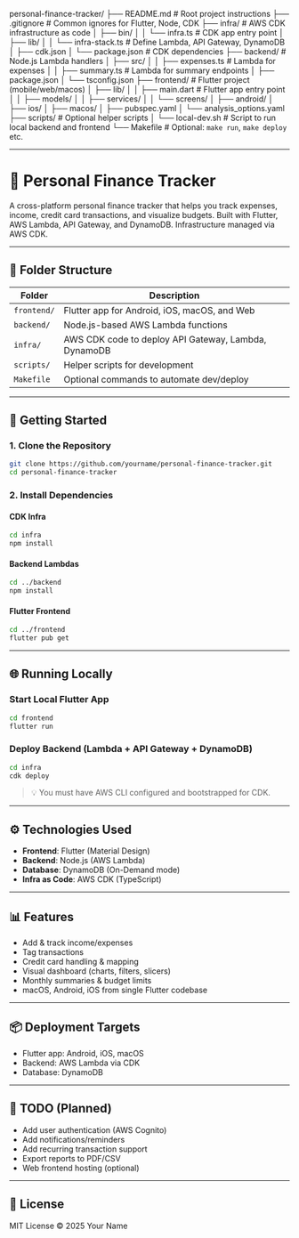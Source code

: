 personal-finance-tracker/
├── README.md                      # Root project instructions
├── .gitignore                    # Common ignores for Flutter, Node, CDK
├── infra/                        # AWS CDK infrastructure as code
│   ├── bin/
│   │   └── infra.ts              # CDK app entry point
│   ├── lib/
│   │   └── infra-stack.ts        # Define Lambda, API Gateway, DynamoDB
│   ├── cdk.json
│   └── package.json              # CDK dependencies
├── backend/                      # Node.js Lambda handlers
│   ├── src/
│   │   ├── expenses.ts           # Lambda for expenses
│   │   ├── summary.ts            # Lambda for summary endpoints
│   ├── package.json
│   └── tsconfig.json
├── frontend/                     # Flutter project (mobile/web/macos)
│   ├── lib/
│   │   ├── main.dart             # Flutter app entry point
│   │   ├── models/
│   │   ├── services/
│   │   └── screens/
│   ├── android/
│   ├── ios/
│   ├── macos/
│   ├── pubspec.yaml
│   └── analysis_options.yaml
├── scripts/                      # Optional helper scripts
│   └── local-dev.sh              # Script to run local backend and frontend
└── Makefile                      # Optional: `make run`, `make deploy` etc.

---

# 💸 Personal Finance Tracker

A cross-platform personal finance tracker that helps you track expenses, income, credit card transactions, and visualize budgets. Built with Flutter, AWS Lambda, API Gateway, and DynamoDB. Infrastructure managed via AWS CDK.

---

## 🧱 Folder Structure

| Folder      | Description |
|-------------|-------------|
| `frontend/` | Flutter app for Android, iOS, macOS, and Web |
| `backend/`  | Node.js-based AWS Lambda functions |
| `infra/`    | AWS CDK code to deploy API Gateway, Lambda, DynamoDB |
| `scripts/`  | Helper scripts for development |
| `Makefile`  | Optional commands to automate dev/deploy |

---

## 🚀 Getting Started

### 1. Clone the Repository
```bash
git clone https://github.com/yourname/personal-finance-tracker.git
cd personal-finance-tracker
```

### 2. Install Dependencies

#### CDK Infra
```bash
cd infra
npm install
```

#### Backend Lambdas
```bash
cd ../backend
npm install
```

#### Flutter Frontend
```bash
cd ../frontend
flutter pub get
```

---

## 🌐 Running Locally

### Start Local Flutter App
```bash
cd frontend
flutter run
```

### Deploy Backend (Lambda + API Gateway + DynamoDB)
```bash
cd infra
cdk deploy
```

> 💡 You must have AWS CLI configured and bootstrapped for CDK.

---

## ⚙️ Technologies Used

- **Frontend**: Flutter (Material Design)
- **Backend**: Node.js (AWS Lambda)
- **Database**: DynamoDB (On-Demand mode)
- **Infra as Code**: AWS CDK (TypeScript)

---

## 📊 Features

- Add & track income/expenses
- Tag transactions
- Credit card handling & mapping
- Visual dashboard (charts, filters, slicers)
- Monthly summaries & budget limits
- macOS, Android, iOS from single Flutter codebase

---

## 📦 Deployment Targets

- Flutter app: Android, iOS, macOS
- Backend: AWS Lambda via CDK
- Database: DynamoDB

---

## 📌 TODO (Planned)

- Add user authentication (AWS Cognito)
- Add notifications/reminders
- Add recurring transaction support
- Export reports to PDF/CSV
- Web frontend hosting (optional)

---

## 📄 License

MIT License © 2025 Your Name
